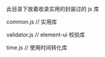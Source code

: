 此目录下放着收录实用的封装过的 js 库

common.js  // 实用库

validator.js  // element-ui 校验库

time.js         // 使用时间转化库